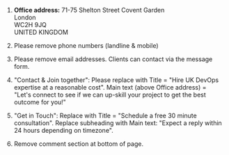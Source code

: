 
1. **Office address:**
71-75 Shelton Street
Covent Garden  
London  
WC2H 9JQ  
UNITED KINGDOM

2. Please remove phone numbers (landline & mobile)
3. Please remove email addresses. Clients can contact via the message form.
4. "Contact & Join together": Please replace with Title = "Hire UK DevOps expertise at a  reasonable cost". Main text (above Office address) = "Let's connect to see if we can up-skill your project to get the best outcome for you!"
5. "Get in Touch": Replace with Title = "Schedule a free 30 minute consultation". Replace subheading with Main text: "Expect a reply within 24 hours depending on timezone".
6. Remove comment section at bottom of page.